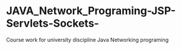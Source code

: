 # JAVA_Network_Programing-JSP-Servlets-Sockets-
Course work for university discipline Java Networking programing
